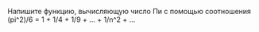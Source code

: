 Напишите функцию, вычисляющую число Пи с помощью соотношения (pi^2)/6 = 1 + 1/4 + 1/9 + ... + 1/n^2 + ...
